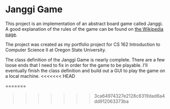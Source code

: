 # Janggi Game
This project is an implementation of an abstract board game called Janggi. A good explanation of the rules of the game can be found on [the Wikipedia page](https://en.wikipedia.org/wiki/Janggi).

The project was created as my portfolio project for CS 162 Introduction to Computer Science II at Oregon State University. 

The class definition of the Janggi Game is nearly complete. There are a few loose ends that I need to fix in order for the game to be playable. I'll eventually finish the class definition and build out a GUI to play the game on a local machine. 
<<<<<<< HEAD
 
=======
>>>>>>> 3ca64974327e2128c8319dad6a4dd912063373ba
